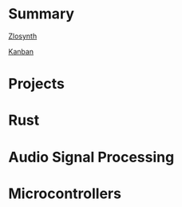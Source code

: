 # Summary

[Zlosynth](./intro.md)

[Kanban](./kanban.md)

# Projects

# Rust

# Audio Signal Processing

# Microcontrollers
